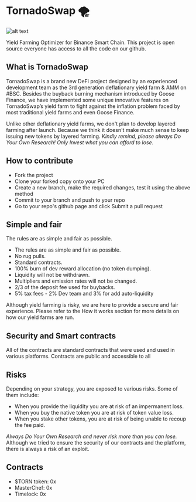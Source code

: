# TornadoSwap 🌪️

![alt text](https://tornadoswap.online/img/logo2.png)

Yield Farming Optimizer for Binance Smart Chain. This project is open source everyone has access to all the code on our github.

## What is TornadoSwap

TornadoSwap is a brand new DeFi project designed by an experienced development team as the 3rd generation deflationary yield farm & AMM on #BSC.
Besides the buyback burning mechanism introduced by Goose Finance, we have implemented some unique innovative features on TornadoSwap’s yield farm to fight against the inflation problem faced by most traditional yield farms and even Goose Finance.

Unlike other deflationary yield farms, we don't plan to develop layered farming after launch. Because we think it doesn't make much sense to keep issuing new tokens by layered farming. 
*Kindly remind, please always Do Your Own Research! Only Invest what you can afford to lose.*

## How to contribute

- Fork the project
- Clone your forked copy onto your PC
- Create a new branch, make the required changes, test it using the above method
- Commit to your branch and push to your repo
- Go to your repo's github page and click Submit a pull request

## Simple and fair 

The rules are as simple and fair as possible. 

 - The rules are as simple and fair as possible. 
 - No rug pulls.
 - Standard contracts.
 - 100% burn of dev reward allocation (no token dumping).
 - Liquidity will not be withdrawn.
 - Multipliers and emission rates will not be changed.
 - 2/3 of the deposit fee used for buybacks.
 - 5% tax fees - 2% Dev team and 3% for add auto-liquidity

Although yield farming is risky, we are here to provide a secure and fair experience. Please refer to the How it works section for more details on how our yield farms are run.

## Security and Smart contracts

All of the contracts are standard contracts that were used and used in various platforms. Contracts are public and accessible to all

## Risks

Depending on your strategy, you are exposed to various risks. Some of them include:
 - When you provide the liquidity you are at risk of an impermanent loss.
 - When you buy the native token you are at risk of token value loss.
 - When you stake other tokens, you are at risk of being unable to recoup the fee paid. 
 
*Always Do Your Own Research and never risk more than you can lose.*
Although we tried to ensure the security of our contracts and the platform, there is always a risk of an exploit.

## Contracts

 - $TORN token: 0x
 - MasterChef: 0x
 - Timelock: 0x
